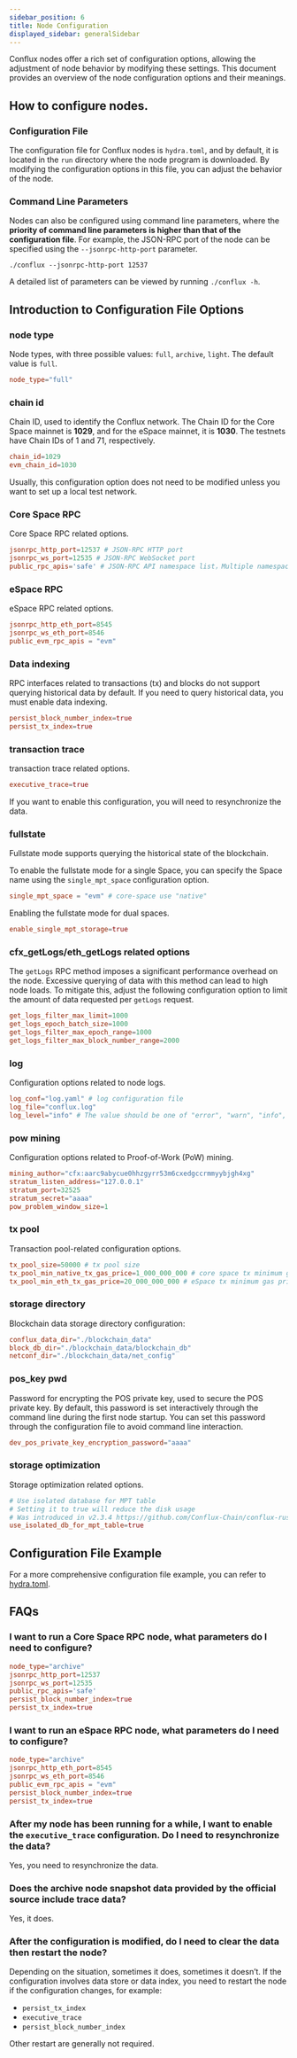```yaml
---
sidebar_position: 6
title: Node Configuration
displayed_sidebar: generalSidebar
---
```


Conflux nodes offer a rich set of configuration options, allowing the adjustment of node behavior by modifying these settings. This document provides an overview of the node configuration options and their meanings.

## How to configure nodes.

### Configuration File

The configuration file for Conflux nodes is `hydra.toml`, and by default, it is located in the `run` directory where the node program is downloaded. By modifying the configuration options in this file, you can adjust the behavior of the node.

### Command Line Parameters

Nodes can also be configured using command line parameters, where the **priority of command line parameters is higher than that of the configuration file**. For example, the JSON-RPC port of the node can be specified using the `--jsonrpc-http-port` parameter.

```shell
./conflux --jsonrpc-http-port 12537
```

A detailed list of parameters can be viewed by running `./conflux -h`.

## Introduction to Configuration File Options

### node type

Node types, with three possible values: `full`, `archive`, `light`. The default value is `full`.

```toml
node_type="full"
```

### chain id

Chain ID, used to identify the Conflux network. The Chain ID for the Core Space mainnet is **1029**, and for the eSpace mainnet, it is **1030**. The testnets have Chain IDs of 1 and 71, respectively.

```toml
chain_id=1029
evm_chain_id=1030
```

Usually, this configuration option does not need to be modified unless you want to set up a local test network.

### Core Space RPC

Core Space RPC related options.

```toml
jsonrpc_http_port=12537 # JSON-RPC HTTP port
jsonrpc_ws_port=12535 # JSON-RPC WebSocket port
public_rpc_apis='safe' # JSON-RPC API namespace list，Multiple namespaces are separated by commas, and using "all" represents enabling all APIs.
```

### eSpace RPC

eSpace RPC related options.

```toml
jsonrpc_http_eth_port=8545
jsonrpc_ws_eth_port=8546
public_evm_rpc_apis = "evm"
```

### Data indexing

RPC interfaces related to transactions (tx) and blocks do not support querying historical data by default. If you need to query historical data, you must enable data indexing.

```toml
persist_block_number_index=true
persist_tx_index=true
```

### transaction trace

transaction trace related options.

```toml
executive_trace=true
```

If you want to enable this configuration, you will need to resynchronize the data.

### fullstate

Fullstate mode supports querying the historical state of the blockchain.

To enable the fullstate mode for a single Space, you can specify the Space name using the `single_mpt_space` configuration option.

```toml
single_mpt_space = "evm" # core-space use "native"
```

Enabling the fullstate mode for dual spaces.

```toml
enable_single_mpt_storage=true
```

### cfx_getLogs/eth_getLogs related options

The `getLogs` RPC method imposes a significant performance overhead on the node. Excessive querying of data with this method can lead to high node loads. To mitigate this, adjust the following configuration option to limit the amount of data requested per `getLogs` request.

```toml
get_logs_filter_max_limit=1000
get_logs_epoch_batch_size=1000
get_logs_filter_max_epoch_range=1000
get_logs_filter_max_block_number_range=2000
```

### log

Configuration options related to node logs.

```toml
log_conf="log.yaml" # log configuration file
log_file="conflux.log"
log_level="info" # The value should be one of "error", "warn", "info", "debug", "trace", "off"
```

### pow mining

Configuration options related to Proof-of-Work (PoW) mining.

```toml
mining_author="cfx:aarc9abycue0hhzgyrr53m6cxedgccrmmyybjgh4xg"
stratum_listen_address="127.0.0.1"
stratum_port=32525
stratum_secret="aaaa"
pow_problem_window_size=1
```

### tx pool

Transaction pool-related configuration options.

```toml
tx_pool_size=50000 # tx pool size
tx_pool_min_native_tx_gas_price=1_000_000_000 # core space tx minimum gas price
tx_pool_min_eth_tx_gas_price=20_000_000_000 # eSpace tx minimum gas price
```

### storage directory

Blockchain data storage directory configuration:

```toml
conflux_data_dir="./blockchain_data"
block_db_dir="./blockchain_data/blockchain_db"
netconf_dir="./blockchain_data/net_config"
```

### pos_key pwd

Password for encrypting the POS private key, used to secure the POS private key. By default, this password is set interactively through the command line during the first node startup. You can set this password through the configuration file to avoid command line interaction.

```toml
dev_pos_private_key_encryption_password="aaaa"
```

### storage optimization

Storage optimization related options.

```toml
# Use isolated database for MPT table
# Setting it to true will reduce the disk usage
# Was introduced in v2.3.4 https://github.com/Conflux-Chain/conflux-rust/releases/tag/v2.3.4
use_isolated_db_for_mpt_table=true 
```

## Configuration File Example

For a more comprehensive configuration file example, you can refer to [hydra.toml](./configuration-files.md).

## FAQs

### I want to run a Core Space RPC node, what parameters do I need to configure?

```toml
node_type="archive"
jsonrpc_http_port=12537
jsonrpc_ws_port=12535
public_rpc_apis='safe'
persist_block_number_index=true
persist_tx_index=true
```

### I want to run an eSpace RPC node, what parameters do I need to configure?

```toml
node_type="archive"
jsonrpc_http_eth_port=8545
jsonrpc_ws_eth_port=8546
public_evm_rpc_apis = "evm"
persist_block_number_index=true
persist_tx_index=true
```

### After my node has been running for a while, I want to enable the `executive_trace` configuration. Do I need to resynchronize the data?

Yes, you need to resynchronize the data.

### Does the archive node snapshot data provided by the official source include trace data?

Yes, it does.

### After the configuration is modified, do I need to clear the data then restart the node?

Depending on the situation, sometimes it does, sometimes it doesn’t. If the configuration involves data store or data index, you need to restart the node if the configuration changes, for example:

- `persist_tx_index`
- `executive_trace`
- `persist_block_number_index`

Other restart are generally not required.